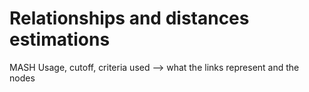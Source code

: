# Relationships and distances estimations

MASH Usage, cutoff, criteria used --> what the links represent and the nodes